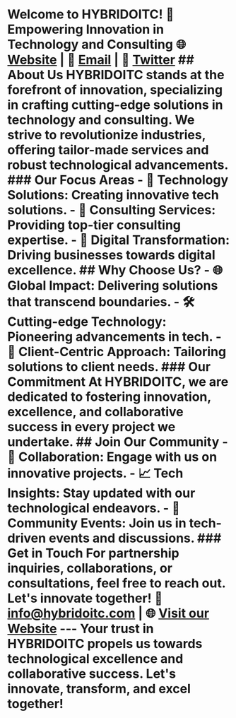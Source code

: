 # Welcome to HYBRIDOITC! 🚀  **Empowering Innovation in Technology and Consulting**  🌐 [Website](https://www.hybridoitc.com) | 📧 [Email](mailto:info@hybridoitc.com) | 📱 [Twitter](https://twitter.com/hybridoitc)  ## About Us  HYBRIDOITC stands at the forefront of innovation, specializing in crafting cutting-edge solutions in technology and consulting. We strive to revolutionize industries, offering tailor-made services and robust technological advancements.  ### Our Focus Areas  - 🌟 **Technology Solutions:** Creating innovative tech solutions. - 💼 **Consulting Services:** Providing top-tier consulting expertise. - 🚀 **Digital Transformation:** Driving businesses towards digital excellence.  ## Why Choose Us?  - 🌐 **Global Impact:** Delivering solutions that transcend boundaries. - 🛠️ **Cutting-edge Technology:** Pioneering advancements in tech. - 🤝 **Client-Centric Approach:** Tailoring solutions to client needs.  ### Our Commitment  At HYBRIDOITC, we are dedicated to fostering innovation, excellence, and collaborative success in every project we undertake.  ## Join Our Community  - 💬 **Collaboration:** Engage with us on innovative projects. - 📈 **Tech Insights:** Stay updated with our technological endeavors. - 🎉 **Community Events:** Join us in tech-driven events and discussions.  ### Get in Touch  For partnership inquiries, collaborations, or consultations, feel free to reach out. Let's innovate together!  📧 [info@hybridoitc.com](mailto:info@hybridoitc.com) | 🌐 [Visit our Website](https://www.hybridoitc.com/contact)  ---  Your trust in HYBRIDOITC propels us towards technological excellence and collaborative success. Let's innovate, transform, and excel together!
